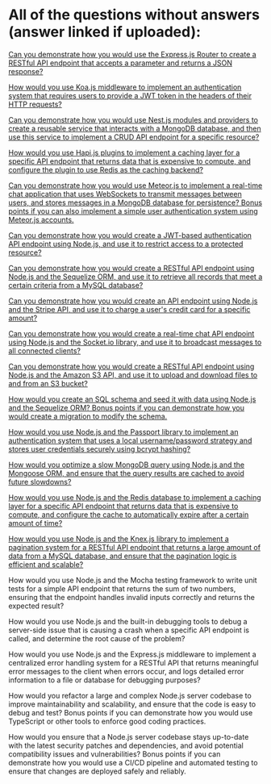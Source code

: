 # All of the questions without answers (answer linked if uploaded):

[Can you demonstrate how you would use the Express.js Router to create a RESTful API endpoint that accepts a parameter and returns a JSON response?](https://github.com/PeterPCW/GPT-Technical-Interviews/blob/main/Node%20Backend/Express%20Router%20Endpoint.md)

[How would you use Koa.js middleware to implement an authentication system that requires users to provide a JWT token in the headers of their HTTP requests?](https://github.com/PeterPCW/GPT-Technical-Interviews/blob/main/Node%20Backend/Koa%20JWT%20Authentication.md)

[Can you demonstrate how you would use Nest.js modules and providers to create a reusable service that interacts with a MongoDB database, and then use this service to implement a CRUD API endpoint for a specific resource?](https://github.com/PeterPCW/GPT-Technical-Interviews/blob/main/Node%20Backend/Nest%20MongoDB%20API.md)

[How would you use Hapi.js plugins to implement a caching layer for a specific API endpoint that returns data that is expensive to compute, and configure the plugin to use Redis as the caching backend?](https://github.com/PeterPCW/GPT-Technical-Interviews/blob/main/Node%20Backend/Hapi%20Redis%20Caching.md)

[Can you demonstrate how you would use Meteor.js to implement a real-time chat application that uses WebSockets to transmit messages between users, and stores messages in a MongoDB database for persistence? Bonus points if you can also implement a simple user authentication system using Meteor.js accounts.](https://github.com/PeterPCW/GPT-Technical-Interviews/blob/main/Node%20Backend/Meteor%20WebSockets%20Chat.md)

[Can you demonstrate how you would create a JWT-based authentication API endpoint using Node.js, and use it to restrict access to a protected resource?](https://github.com/PeterPCW/GPT-Technical-Interviews/blob/main/Node%20Backend/JWT%20Authentication%20API.md)

[Can you demonstrate how you would create a RESTful API endpoint using Node.js and the Sequelize ORM, and use it to retrieve all records that meet a certain criteria from a MySQL database?](https://github.com/PeterPCW/GPT-Technical-Interviews/blob/main/Node%20Backend/Express%20REST%20MySQL.md)

[Can you demonstrate how you would create an API endpoint using Node.js and the Stripe API, and use it to charge a user's credit card for a specific amount?](https://github.com/PeterPCW/GPT-Technical-Interviews/blob/main/Node%20Backend/Stripe%20API.md)

[Can you demonstrate how you would create a real-time chat API endpoint using Node.js and the Socket.io library, and use it to broadcast messages to all connected clients?](https://github.com/PeterPCW/GPT-Technical-Interviews/blob/main/Node%20Backend/RT%20SocketIO%20Broadcast.md)

[Can you demonstrate how you would create a RESTful API endpoint using Node.js and the Amazon S3 API, and use it to upload and download files to and from an S3 bucket?](https://github.com/PeterPCW/GPT-Technical-Interviews/blob/main/Node%20Backend/Amazon%20S3%20FileIO.md)

[How would you create an SQL schema and seed it with data using Node.js and the Sequelize ORM? Bonus points if you can demonstrate how you would create a migration to modify the schema.](https://github.com/PeterPCW/GPT-Technical-Interviews/blob/main/Node%20Backend/Sequelize%20ORM%20Migration.md)

[How would you use Node.js and the Passport library to implement an authentication system that uses a local username/password strategy and stores user credentials securely using bcrypt hashing?](https://github.com/PeterPCW/GPT-Technical-Interviews/blob/main/Node%20Backend/Passport%20Authentication%20Bcrypt.md)

[How would you optimize a slow MongoDB query using Node.js and the Mongoose ORM, and ensure that the query results are cached to avoid future slowdowns?](https://github.com/PeterPCW/GPT-Technical-Interviews/blob/main/Node%20Backend/Optimize%20Mongoose%20ORM.md)

[How would you use Node.js and the Redis database to implement a caching layer for a specific API endpoint that returns data that is expensive to compute, and configure the cache to automatically expire after a certain amount of time?](https://github.com/PeterPCW/GPT-Technical-Interviews/blob/main/Node%20Backend/Redis%20Timed%20Cache.md)

[How would you use Node.js and the Knex.js library to implement a pagination system for a RESTful API endpoint that returns a large amount of data from a MySQL database, and ensure that the pagination logic is efficient and scalable?](https://github.com/PeterPCW/GPT-Technical-Interviews/blob/main/Node%20Backend/Knex%20MySQL%20Pagination.md)

How would you use Node.js and the Mocha testing framework to write unit tests for a simple API endpoint that returns the sum of two numbers, ensuring that the endpoint handles invalid inputs correctly and returns the expected result?

How would you use Node.js and the built-in debugging tools to debug a server-side issue that is causing a crash when a specific API endpoint is called, and determine the root cause of the problem?

How would you use Node.js and the Express.js middleware to implement a centralized error handling system for a RESTful API that returns meaningful error messages to the client when errors occur, and logs detailed error information to a file or database for debugging purposes?

How would you refactor a large and complex Node.js server codebase to improve maintainability and scalability, and ensure that the code is easy to debug and test? Bonus points if you can demonstrate how you would use TypeScript or other tools to enforce good coding practices.

How would you ensure that a Node.js server codebase stays up-to-date with the latest security patches and dependencies, and avoid potential compatibility issues and vulnerabilities? Bonus points if you can demonstrate how you would use a CI/CD pipeline and automated testing to ensure that changes are deployed safely and reliably.